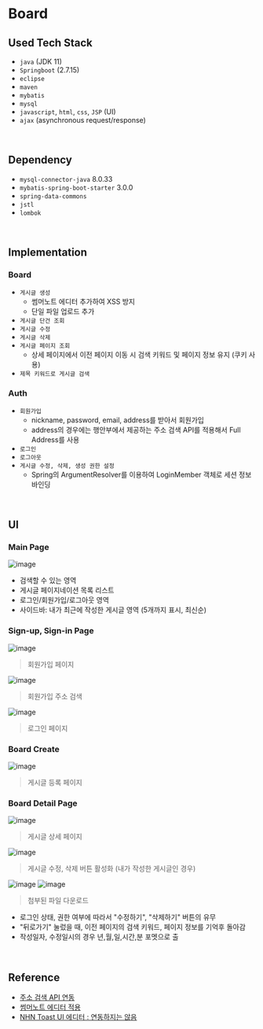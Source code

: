 # Board

## Used Tech Stack
- `java` (JDK 11)
- `Springboot` (2.7.15)
- `eclipse`
- `maven`
- `mybatis`
- `mysql`
- `javascript`, `html`, `css`, `JSP` (UI)
- `ajax` (asynchronous request/response)

<br>

## Dependency
- `mysql-connector-java` 8.0.33
- `mybatis-spring-boot-starter` 3.0.0
- `spring-data-commons`
- `jstl`
- `lombok`

<br>

## Implementation
### Board
- `게시글 생성`
  - 썸머노트 에디터 추가하여 XSS 방지
  - 단일 파일 업로드 추가
- `게시글 단건 조회`
- `게시글 수정`
- `게시글 삭제`
- `게시글 페이지 조회`
  - 상세 페이지에서 이전 페이지 이동 시 검색 키워드 및 페이지 정보 유지 (쿠키 사용)
- `제목 키워드로 게시글 검색`

### Auth
- `회원가입`
  - nickname, password, email, address를 받아서 회원가입
  - address의 경우에는 행안부에서 제공하는 주소 검색 API를 적용해서 Full Address를 사용
- `로그인`
- `로그아웃`
- `게시글 수정, 삭제, 생성 권한 설정`
  - Spring의 ArgumentResolver를 이용하여 LoginMember 객체로 세션 정보 바인딩
 
<br>

## UI
### Main Page
![image](https://github.com/khsrla9806/board/assets/70641477/4c36a3d0-bc7c-4274-95e0-07ec03caa04f)
- 검색할 수 있는 영역
- 게시글 페이지네이션 목록 리스트
- 로그인/회원가입/로그아웃 영역
- 사이드바: 내가 최근에 작성한 게시글 영역 (5개까지 표시, 최신순)

### Sign-up, Sign-in Page
![image](https://github.com/khsrla9806/board/assets/70641477/c67d3be5-a57d-4e99-b70a-a0428dee63ec)
> 회원가입 페이지

![image](https://github.com/khsrla9806/board/assets/70641477/be0053d0-aaef-4542-955b-1d60f5a70dd6)
> 회원가입 주소 검색

![image](https://github.com/khsrla9806/board/assets/70641477/bfc09191-c012-41da-b304-05c68388d123)
> 로그인 페이지

### Board Create
![image](https://github.com/khsrla9806/board/assets/70641477/d1dec29f-fb94-467a-bbdd-77336d918d44)
> 게시글 등록 페이지

### Board Detail Page
![image](https://github.com/khsrla9806/board/assets/70641477/f339aa43-ec6e-4ba8-b6f7-c419b9afac74)
> 게시글 상세 페이지

![image](https://github.com/khsrla9806/board/assets/70641477/1686904c-4923-4fe9-99b8-50c6a5fbb303)
> 게시글 수정, 삭제 버튼 활성화 (내가 작성한 게시글인 경우)

![image](https://github.com/khsrla9806/board/assets/70641477/3c8cb7d1-ea5d-412b-816f-33cbcd57afee)
![image](https://github.com/khsrla9806/board/assets/70641477/b04be41c-cb92-46b1-af63-ce24d57d7dfe)
> 첨부된 파일 다운로드


- 로그인 상태, 권한 여부에 따라서 "수정하기", "삭제하기" 버튼의 유무  
- "뒤로가기" 눌렀을 때, 이전 페이지의 검색 키워드, 페이지 정보를 기억후 돌아감
- 작성일자, 수정일시의 경우 년,월,일,시간,분 포멧으로 출

<br>

## Reference
- [주소 검색 API 연동](https://velog.io/@ansunny1170/도로명주소-팝업-API-연동-연습)
- [썸머노트 에디터 적용](https://programmer93.tistory.com/27)
- [NHN Toast UI 에디터 : 연동하지는 않음](https://congsong.tistory.com/67)

